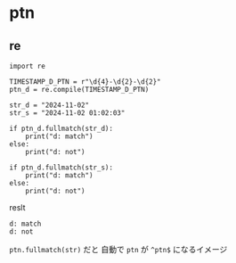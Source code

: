 
# ptn


## re

```
import re

TIMESTAMP_D_PTN = r"\d{4}-\d{2}-\d{2}"
ptn_d = re.compile(TIMESTAMP_D_PTN)

str_d = "2024-11-02"
str_s = "2024-11-02 01:02:03"

if ptn_d.fullmatch(str_d):
    print("d: match")
else:
    print("d: not")

if ptn_d.fullmatch(str_s):
    print("d: match")
else:
    print("d: not")
```

reslt

```
d: match
d: not
```

`ptn.fullmatch(str)` だと 自動で `ptn` が `^ptn$` になるイメージ



